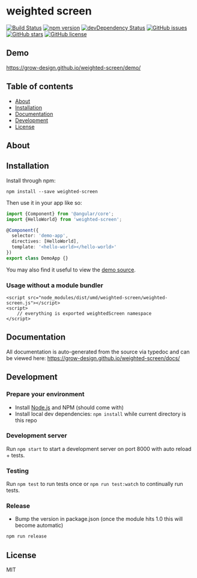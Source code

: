 # weighted screen
[![Build Status](https://travis-ci.org/grow-design/weighted-screen.svg?branch=master)](https://travis-ci.org/grow-design/weighted-screen)
[![npm version](https://badge.fury.io/js/weighted-screen.svg)](http://badge.fury.io/js/weighted-screen)
[![devDependency Status](https://david-dm.org/grow-design/weighted-screen/dev-status.svg)](https://david-dm.org/grow-design/weighted-screen#info=devDependencies)
[![GitHub issues](https://img.shields.io/github/issues/grow-design/weighted-screen.svg)](https://github.com/grow-design/weighted-screen/issues)
[![GitHub stars](https://img.shields.io/github/stars/grow-design/weighted-screen.svg)](https://github.com/grow-design/weighted-screen/stargazers)
[![GitHub license](https://img.shields.io/badge/license-MIT-blue.svg)](https://raw.githubusercontent.com/grow-design/weighted-screen/master/LICENSE)

## Demo
https://grow-design.github.io/weighted-screen/demo/

## Table of contents

- [About](#about)
- [Installation](#installation)
- [Documentation](#documentation)
- [Development](#development)
- [License](#licence)

## About



## Installation

Install through npm:
```
npm install --save weighted-screen
```

Then use it in your app like so:

```typescript
import {Component} from '@angular/core';
import {HelloWorld} from 'weighted-screen';

@Component({
  selector: 'demo-app',
  directives: [HelloWorld],
  template: '<hello-world></hello-world>'
})
export class DemoApp {}
```

You may also find it useful to view the [demo source](https://github.com/grow-design/weighted-screen/blob/master/demo/demo.ts).

### Usage without a module bundler
```
<script src="node_modules/dist/umd/weighted-screen/weighted-screen.js"></script>
<script>
    // everything is exported weightedScreen namespace
</script>
```

## Documentation
All documentation is auto-generated from the source via typedoc and can be viewed here:
https://grow-design.github.io/weighted-screen/docs/

## Development

### Prepare your environment
* Install [Node.js](http://nodejs.org/) and NPM (should come with)
* Install local dev dependencies: `npm install` while current directory is this repo

### Development server
Run `npm start` to start a development server on port 8000 with auto reload + tests.

### Testing
Run `npm test` to run tests once or `npm run test:watch` to continually run tests.

### Release
* Bump the version in package.json (once the module hits 1.0 this will become automatic)
```bash
npm run release
```

## License

MIT
